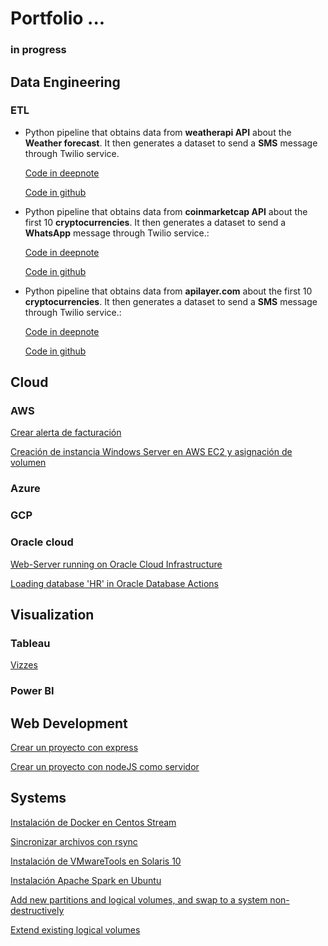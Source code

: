 # Portfolio  ... 
### in progress

## Data Engineering

### ETL

* Python pipeline that obtains data from **weatherapi API** about the **Weather forecast**. It then generates a dataset to send a **SMS** message through Twilio service.

  [Code in deepnote](https://deepnote.com/@carlos-astorga/ETL-Extraccion-de-datos-desde-weatherapicom-561c9cdc-162f-4f8a-8dba-e9d08b5a3c7a)

  [Code in github](https://github.com/xilen0x/Send-messages-with-twilio)

* Python pipeline that obtains data from **coinmarketcap API** about the first 10 **cryptocurrencies**. It then generates a dataset to send a **WhatsApp** message through Twilio service.: 
  
  [Code in deepnote](https://deepnote.com/@carlos-astorga/ETL-Cryptocurrency-Data-d2ecab20-7ab9-4890-9753-56c5b6503df0)

  [Code in github](https://github.com/xilen0x/ETL_ejercicios/tree/main/etl_dollar_cripto)

* Python pipeline that obtains data from **apilayer.com** about the first 10 **cryptocurrencies**. It then generates a dataset to send a **SMS** message through Twilio service.: 
  
  [Code in deepnote](https://deepnote.com/@carlos-astorga/ETLdollarprice-0ccb54b9-5cc0-4df9-bde5-19e74ebb863e)

  [Code in github](https://github.com/xilen0x/ETL_ejercicios/blob/main/etl_dollar_price/main.py)

## Cloud

### AWS

[Crear alerta de facturación](https://www.youtube.com/watch?v=X9nOIo83ooo)

[Creación de instancia Windows Server en AWS EC2 y asignación de volumen](https://www.youtube.com/watch?v=RcRLxwt6He0)

### Azure

### GCP

### Oracle cloud

[Web-Server running on Oracle Cloud Infrastructure](http://144.24.203.136)

[Loading database 'HR'​ in Oracle Database Actions](https://www.linkedin.com/pulse/loading-database-hr-oracle-actions-carlos-astorga/?trackingId=YFANFvGjQJyQuxqCwz3pJw%3D%3D)

## Visualization
### Tableau

[Vizzes](https://public.tableau.com/app/profile/carlos.astorga)

### Power BI

## Web Development

[Crear un proyecto con express](https://xilenoxblog.wordpress.com/2020/06/30/crear-un-proyecto-con-express/)

[Crear un proyecto con nodeJS como servidor](https://xilenoxblog.wordpress.com/2020/06/30/inicializar-un-nuevo-proyecto-con-node/)

## Systems

[Instalación de Docker en Centos Stream](https://www.youtube.com/watch?v=MIGeq9NfUZc)

[Sincronizar archivos con rsync ](https://www.youtube.com/watch?v=xZm-2UukB4c)

[Instalación de VMwareTools en Solaris 10](https://www.youtube.com/watch?v=ttdFkt8sFck)

[Instalación Apache Spark en Ubuntu ](https://www.youtube.com/watch?v=Zhsu5o1O7lg)

[Add new partitions and logical volumes, and swap to a system non-destructively](https://xilenoxblog.wordpress.com/2019/04/21/add-new-partitions-and-logical-volumes-and-swap-to-a-system-non-destructively/)

[Extend existing logical volumes](https://xilenoxblog.wordpress.com/2019/05/14/extend-existing-logical-volumes-2/)


